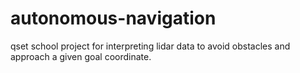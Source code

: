 # autonomous-navigation
qset school project for interpreting lidar data to avoid obstacles and approach a given goal coordinate.
